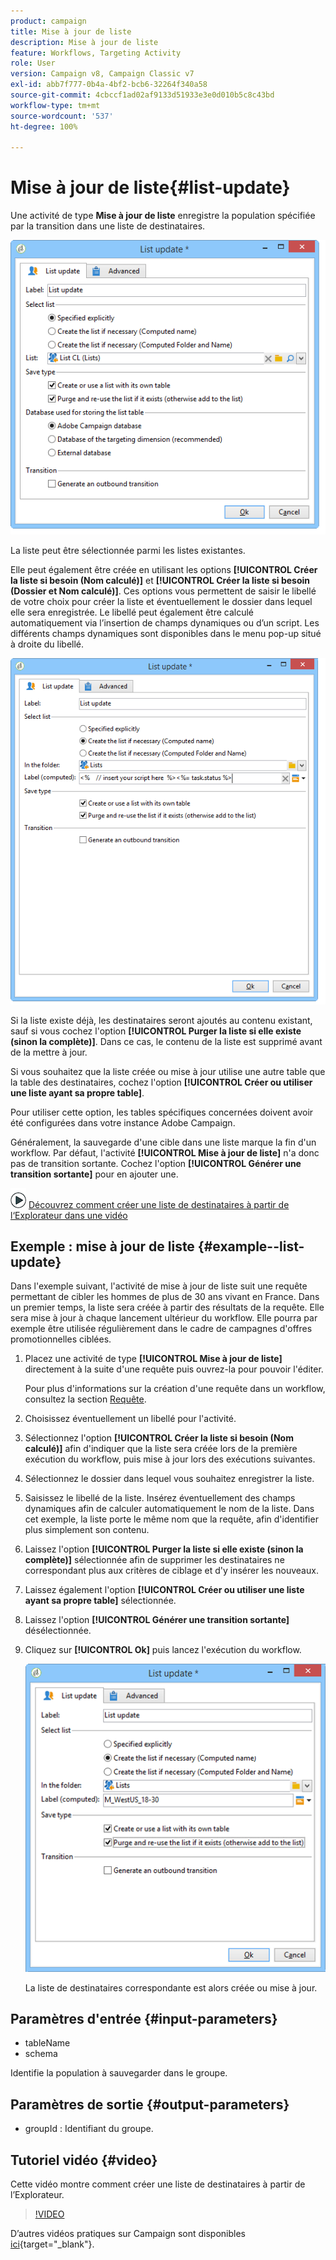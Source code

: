 ```yaml
---
product: campaign
title: Mise à jour de liste
description: Mise à jour de liste
feature: Workflows, Targeting Activity
role: User
version: Campaign v8, Campaign Classic v7
exl-id: abb7f777-0b4a-4bf2-bcb6-32264f340a58
source-git-commit: 4cbccf1ad02af9133d51933e3e0d010b5c8c43bd
workflow-type: tm+mt
source-wordcount: '537'
ht-degree: 100%

---
```


# Mise à jour de liste{#list-update}



Une activité de type **Mise à jour de liste** enregistre la population spécifiée par la transition dans une liste de destinataires.

![](assets/s_user_segmentation_update_group.png)

La liste peut être sélectionnée parmi les listes existantes.

Elle peut également être créée en utilisant les options **[!UICONTROL Créer la liste si besoin (Nom calculé)]** et **[!UICONTROL Créer la liste si besoin (Dossier et Nom calculé)]**. Ces options vous permettent de saisir le libellé de votre choix pour créer la liste et éventuellement le dossier dans lequel elle sera enregistrée. Le libellé peut également être calculé automatiquement via l’insertion de champs dynamiques ou d’un script. Les différents champs dynamiques sont disponibles dans le menu pop-up situé à droite du libellé.

![](assets/s_user_segmentation_update_list_calc.png)

Si la liste existe déjà, les destinataires seront ajoutés au contenu existant, sauf si vous cochez l&#39;option **[!UICONTROL Purger la liste si elle existe (sinon la complète)]**. Dans ce cas, le contenu de la liste est supprimé avant de la mettre à jour.

Si vous souhaitez que la liste créée ou mise à jour utilise une autre table que la table des destinataires, cochez l&#39;option **[!UICONTROL Créer ou utiliser une liste ayant sa propre table]**.

Pour utiliser cette option, les tables spécifiques concernées doivent avoir été configurées dans votre instance Adobe Campaign.

Généralement, la sauvegarde d&#39;une cible dans une liste marque la fin d&#39;un workflow. Par défaut, l&#39;activité **[!UICONTROL Mise à jour de liste]** n&#39;a donc pas de transition sortante. Cochez l&#39;option **[!UICONTROL Générer une transition sortante]** pour en ajouter une.

![](assets/do-not-localize/how-to-video.png) [Découvrez comment créer une liste de destinataires à partir de l‘Explorateur dans une vidéo](#video)

## Exemple : mise à jour de liste {#example--list-update}

Dans l&#39;exemple suivant, l&#39;activité de mise à jour de liste suit une requête permettant de cibler les hommes de plus de 30 ans vivant en France. Dans un premier temps, la liste sera créée à partir des résultats de la requête. Elle sera mise à jour à chaque lancement ultérieur du workflow. Elle pourra par exemple être utilisée régulièrement dans le cadre de campagnes d&#39;offres promotionnelles ciblées.

1. Placez une activité de type **[!UICONTROL Mise à jour de liste]** directement à la suite d&#39;une requête puis ouvrez-la pour pouvoir l&#39;éditer.

   Pour plus d&#39;informations sur la création d&#39;une requête dans un workflow, consultez la section [Requête](query.md).

1. Choisissez éventuellement un libellé pour l&#39;activité.
1. Sélectionnez l&#39;option **[!UICONTROL Créer la liste si besoin (Nom calculé)]** afin d&#39;indiquer que la liste sera créée lors de la première exécution du workflow, puis mise à jour lors des exécutions suivantes.
1. Sélectionnez le dossier dans lequel vous souhaitez enregistrer la liste.
1. Saisissez le libellé de la liste. Insérez éventuellement des champs dynamiques afin de calculer automatiquement le nom de la liste. Dans cet exemple, la liste porte le même nom que la requête, afin d&#39;identifier plus simplement son contenu.
1. Laissez l&#39;option **[!UICONTROL Purger la liste si elle existe (sinon la complète)]** sélectionnée afin de supprimer les destinataires ne correspondant plus aux critères de ciblage et d&#39;y insérer les nouveaux.
1. Laissez également l&#39;option **[!UICONTROL Créer ou utiliser une liste ayant sa propre table]** sélectionnée.
1. Laissez l&#39;option **[!UICONTROL Générer une transition sortante]** désélectionnée.
1. Cliquez sur **[!UICONTROL Ok]** puis lancez l&#39;exécution du workflow.

   ![](assets/s_user_segmentation_update_list_calc_example.png)

   La liste de destinataires correspondante est alors créée ou mise à jour.

## Paramètres d&#39;entrée {#input-parameters}

* tableName
* schema

Identifie la population à sauvegarder dans le groupe.

## Paramètres de sortie {#output-parameters}

* groupId : Identifiant du groupe.

## Tutoriel vidéo {#video}

Cette vidéo montre comment créer une liste de destinataires à partir de l’Explorateur.

>[!VIDEO](https://video.tv.adobe.com/v/30599?captions=fre_fr)

D’autres vidéos pratiques sur Campaign sont disponibles [ici](https://experienceleague.adobe.com/docs/campaign-learn/tutorials/getting-started/introduction-to-adobe-campaign.html?lang=fr){target="_blank"}.